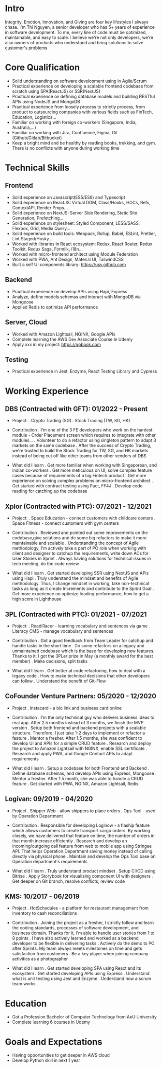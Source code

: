 # Intro

Integrity, Emotion, Innovation, and Giving are four key lifestyles I always chase. I'm Thi Nguyen, a senior developer who has 5+ years of experience in software development. To me, every line of code must be optimized, maintainable, and easy to scale. I believe we're not only developers, we're also owners of products who understand and bring solutions to solve customer's problems

# Core Qualification

- Solid understanding on software development using in Agile/Scrum
- Practical experience on developing a scalable frontend codebase from scratch using SPA(ReactJS) or SSR(NextJS)
- Practical experience on defining database models and building RESTful APIs using NodeJS and MongoDB
- Practical experience from loosely process to strictly process, from product to outsourcing companies with various fields such as FinTech, Education, Logistics...
- Familiar on working with foreign co-workers (Singapore, India, Australia,...)
- Familiar on working with Jira, Confluence, Figma, Git (Github/Gitlab/Bitbucket)
- Keep a bright mind and be healthy by reading books, trekking, and gym. There is no conflicts with anyone during working time

# Technical Skills

## Frontend

- Solid experience on Javascript(ES5/ES6) and Typescript
- Solid experience on ReactJS: Virtual DOM, Class/Hooks, HOCs, Refs, ContextAPI, Render Props...
- Solid experience on NextJS: Server Side Rendering, Static Site Generation, Prefetching...
- Solid experience on stylesheet: Styled Component, LESS/SASS, Flexbox, Grid, Media Query...
- Solid experience on build tools: Webpack, Rollup, Babel, ESLint, Prettier, Lint Staged/Husky...
- Worked with libraries in React ecosystem: Redux, React Router, Redux Toolkit, Redux Saga, Formilk, i18n...
- Worked with micro-frontend architect using Module Federation
- Worked with PWA, Ant Design, Material UI, TailwindCSS
- Built a self UI components library: https://usy.github.com

## Backend

- Practical experience on develop APIs using Hapi, Express
- Analyze, define models schemas and interact with MongoDB via Mongoose
- Applied Redis to optimize API performance

## Server, Cloud

- Worked with Amazon Lightsail, NGINX, Google APIs
- Complete learning the AWS Dev Associate Course in Udemy
- Apply xxx in my project: https://gobook.com

## Testing

- Practical experience in Jest, Enzyme, React Testing Library and Cypress

# Working Experience

## DBS (Contracted with GFT): 01/2022 - Present

- Project:
  . Crypto Trading (SG)
  . Stock Trading (TW, SG, HK)

- Contribution
  . I'm one of the 3 FE developers who work on the hardest module - Order Placement screen which requires to integrate with other modules...
  . Volunteer to do a refactor using singleton pattern to adapt 3 markets on the same codebase
  . After the success of Crypto Trading, we're trusted to build the Stock Trading for TW, SG, and HK markets instead of being cut off like other teams from other vendors of DBS

- What did I learn
  . Get more familiar when working with Singaporean, and Indian co-workers
  . Get more meticulous on UI, solve complex feature cases because of requirements of a big Fintech product
  . Get more experience on solving complex problems on micro-frontend architect
  . Get started with contract testing using Pact, FF4J
  . Develop code reading for catching up the codebase

## Xplor (Contracted with PTC): 07/2021 - 12/2021

- Project:
  . Space Education - connect customers with childcare centers
  . Space Fitness - connect customers with gym centers

- Contribution
  . Reviewed and pointed out some improvements on the codebase,give solutions and do some big refactors to make it more maintainable and scalable
  . Understanding the concept of Agile methodology, I'm actively take a part of PO role when working with client and designer to catchup the requirements, write down ACs for User Stories in Sprint
  . Always having solutions for technical issues in tech meeting, do the code review

- What did I learn
  . Get started developing SSR using NextJS and APIs using Hapi
  . Truly understand the mindset and benefits of Agile methodology. Thus, I change mindset in working, take non-technical tasks as long as it create Increments and contribute to the Sprint Goal
  . Get more experience on optimize loading performance, how to get a high score in Lighthouse

## 3PL (Contracted with PTC): 01/2021 - 07/2021

- Project:
  . ReadiRacer - learning vocabulary and sentences via game
  . Literacy CMS - manage vocabulary and sentences

- Contribution
  . Got a good feedback from Team Leader for catchup and handle tasks in the short time
  . Do some refactors on a legacy and unmaintained codebase which is the base for developing new features. Thanks to it, I got the 3PLer prize in May (a monthly award for the best member)
  . Make decisions, split tasks

- What did I learn
  . Get better at code refactoring, how to deal with a legacy code
  . How to make technical decisions that other developers can follow
  . Understand the benefit of Git-Flow

## CoFounder Venture Partners: 05/2020 - 12/2020

- Project
  . Instacard - a bio link and business card online

- Contribution
  . I'm the only technical guy who delivers business ideas to real app. After 2.5 months instead of 3 months, we finish the MVP version
  . Setup both frontend and backend projects with a scalable structure. Therefore, I just take 1-2 days to implement or refactor a feature
  . Mentor a fresher. After 1.5 months, she was confident to develop UI and APIs for a simple CRUD feature
  . Research and deploy the project to Amazon Lightsail with NGINX, enable SSL certificate
  . Research and apply PWA, and Google Contact APIs to adapt requirements

- What did I learn
  . Setup a codebase for both Frontend and Backend
  . Define database schemas, and develop APIs using Express, Mongoose
  . Mentor a fresher. After 1.5 month, she was able to handle a CRUD feature
  . Get started with PWA, NGINX, Amazon Lightsail, Redis

## Logivan: 09/2019 - 04/2020

- Project
  . Shipper Web - allow shippers to place orders
  . Ops Tool - used by Operation Department

- Contribution
  . Responsible for developing Loginow - a flaship feature which allows customers to create transport cargo orders. By working closely, we have delivered that feature on time, the number of orders in that month increase efficiently
  . Research and develop an incoming/outgoing call feature from web to mobile app using Stringee API. That helps Operation Department saving money instead of calling directly via physical phone
  . Maintain and develop the Ops Tool base on Operation department's requirements

- What did I learn
  . Truly understand product mindset
  . Setup CI/CD using Bitrise
  . Apply Storybook for visualizing component UI with designers
  . Get deeper on Git branch, resolve conflicts, review code

## KMS: 10/2017 - 06/2019

- Project
  . HotSchedules - a platform for restaurant management from inventory to cash reconciliations

- Contribution
  . Joining the project as a fresher, I strictly follow and learn the coding standards, processes of software development, and business domain. Thanks for it, I'm able to handle user stories from 1 to 8 points
  . I have also actively learned and worked as a backend developer to be flexible in delivering tasks
  . Actively do the demo to PO after Sprints. My team always meets milestones on time and gets satisfaction from customers
  . Be a key player when joining company activities as a photographer

- What did I learn
  . Get started developing SPA using React and its ecosystem
  . Get started developing APIs using Express
  . Understand what is unit testing using Jest and Enzyme
  . Understand how a scrum team works

# Education

- Got a Profession Bachelor of Computer Technology from AeU University
- Complete learning 6 courses in Udemy

# Goals and Expectations

- Having opportunities to get deeper in AWS cloud
- Develop Python skill in next 1 year
